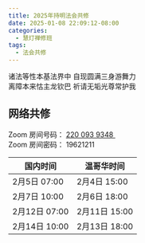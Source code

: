 ```yaml
---
title: 2025年持明法会共修
date: 2025-01-08 22:09:12-08:00
categories:
  - 慧灯禅修班
tags:
  - 法会共修
---
```

诸法等性本基法界中 自现圆满三身游舞力  
离障本来怙主龙钦巴 祈请无垢光尊常护我

## 网络共修

Zoom 房间号码： [220 093 9348 ](https://us02web.zoom.us/j/7672270786?pwd=bjRzNVpOT0g1cWF3WWVqVE1PZzlWZz09)\
Zoom 房间密码： 19621211

|国内时间 | 温哥华时间|
| --- | ----------- |	         
|2月5日 07:00|  2月4日 15:00|
|2月7日 10:00 |  2月6日 18:00|
|2月12日 07:00|	2月11日 15:00|
|2月14日 10:00|	2月13日 18:00|


